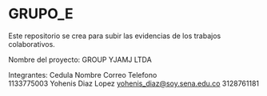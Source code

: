 # GRUPO_E
Este repositorio se crea para subir las evidencias de los trabajos colaborativos.

Nombre del proyecto: GROUP YJAMJ LTDA

Integrantes: 
Cedula      Nombre                  Correo                            Telefono       
1133775003  Yohenis Diaz Lopez      yohenis_diaz@soy.sena.edu.co      3128761181
